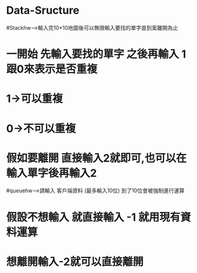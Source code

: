 # Data-Sructure
#Stackhw-->輸入完10*10地圖後可以無限輸入要找的單字直到案離開為止
#         一開始 先輸入要找的單字 之後再輸入 1跟0來表示是否重複
#	   1->可以重複
#	   0->不可以重複
# 	   假如要離開 直接輸入2就即可,也可以在輸入單字後再輸入2
#queuehw-->請輸入 客戶端資料 (最多輸入10位) 到了10位會被強制進行運算
#         假設不想輸入 就直接輸入 -1 就用現有資料運算 
#        想離開輸入-2就可以直接離開
